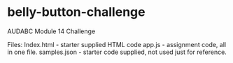 # belly-button-challenge
AUDABC Module 14 Challenge


Files:
Index.html - starter supplied HTML code
app.js - assignment code, all in one file.
samples.json - starter code supplied, not used just for reference. 
